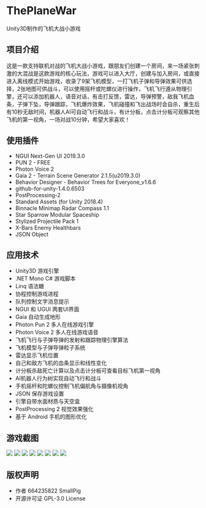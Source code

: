 # ThePlaneWar
Unity3D制作的飞机大战小游戏

## 项目介绍
这是一款支持联机对战的飞机大战小游戏，跟朋友们创建一个房间，来一场紧张刺激的大混战是这款游戏的核心玩法，游戏可以进入大厅，创建与加入房间，或直接进入离线模式开始游戏，收录了9架飞机模型，一打飞机子弹和导弹效果可供选择，2张地图可供战斗，可以使用摇杆或陀螺仪进行操作，飞机飞行遵从物理引擎，还可以添加机器人，语音对话，有击打反馈，雷达，导弹预警，敌我飞机血条，子弹下坠，导弹跟踪，飞机爆炸效果，飞机碰撞和飞出战场时会自杀，重生后有10秒无敌时间，机器人AI可自动飞行和战斗，有计分板，点击计分板可观察其他飞机的第一视角，一场对战10分钟，希望大家喜欢！

## 使用插件
* NGUI Next-Gen UI 2019.3.0
* PUN 2 - FREE
* Photon Voice 2
* Gaia 2 - Terrain Scene Generator 2.1.5(u2019.3.0)
* Behavior Designer - Behavior Trees for Everyone_v1.6.6
* github-for-unity-1.4.0.6503
* PostProcessing-2
* Standard Assets (for Unity 2018.4)
* Binnacle Minimap Radar Compass 1.1
* Star Sparrow Modular Spaceship
* Stylized Projectile Pack 1
* X-Bars Enemy Healthbars
* JSON Object

## 应用技术
* Unity3D 游戏引擎
* .NET Mono C# 游戏脚本
* Linq 语法糖
* 协程控制游戏进程
* 队列控制文字消息提示
* NGUI 和 UGUI 两套UI界面
* Gaia 自动生成地形
* Photon Pun 2 多人在线游戏引擎
* Photon Voice 2 多人在线游戏语音
* 飞机飞行与子弹导弹的发射和跟踪物理引擎算法
* 飞机模型与子弹导弹粒子系统
* 雷达显示飞机位置
* 自己和敌方飞机的血条显示和线性变化
* 计分板杀敌死亡计算以及点击计分板可查看目标飞机第一视角
* AI机器人行为树实现自动飞行和战斗
* 手机摇杆和陀螺仪控制飞机偏航角与摄像机视角
* JSON 保存游戏设置
* 引擎自带水面材质与天空盒
* PostProcessing 2 视觉效果强化
* 基于 Android 手机的图形优化

## 游戏截图
<img src="https://github.com/664235822/ThePlaneWar/raw/master/img/psc.jpeg" />
<img src="https://github.com/664235822/ThePlaneWar/raw/master/img/psc (1).jpeg" />
<img src="https://github.com/664235822/ThePlaneWar/raw/master/img/psc (2).jpeg" />
<img src="https://github.com/664235822/ThePlaneWar/raw/master/img/psc (3).jpeg" />
<img src="https://github.com/664235822/ThePlaneWar/raw/master/img/psc (4).jpeg" />
<img src="https://github.com/664235822/ThePlaneWar/raw/master/img/psc (5).jpeg" />
<img src="https://github.com/664235822/ThePlaneWar/raw/master/img/psc (6).jpeg" />
<img src="https://github.com/664235822/ThePlaneWar/raw/master/img/psc (7).jpeg" />

## 版权声明
* 作者 664235822 SmallPig
* 开源许可证 GPL-3.0 License
